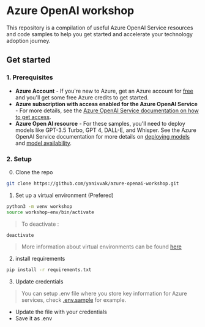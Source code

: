 # Azure OpenAI workshop
This repository is a compilation of useful Azure OpenAI Service resources and code samples to help you get started and accelerate your technology adoption journey.

## Get started
### 1. Prerequisites

- **Azure Account** - If you're new to Azure, get an Azure account for [free](https://aka.ms/free) and you'll get some free Azure credits to get started.
- **Azure subscription with access enabled for the Azure OpenAI Service** - For more details, see the [Azure OpenAI Service documentation on how to get access](https://learn.microsoft.com/azure/ai-services/openai/overview#how-do-i-get-access-to-azure-openai). 
- **Azure Open AI resource** - For these samples, you'll need to deploy models like GPT-3.5 Turbo, GPT 4, DALL-E, and Whisper. See the Azure OpenAI Service documentation for more details on [deploying models](https://learn.microsoft.com/azure/ai-services/openai/how-to/create-resource?pivots=web-portal) and [model availability](https://learn.microsoft.com/azure/ai-services/openai/concepts/models).

### 2. Setup
0. Clone the repo
```bash
git clone https://github.com/yanivvak/azure-openai-workshop.git
```

1. Set up a virtual environment (Prefered)
```bash
python3 -m venv workshop
source workshop-env/bin/activate
```
> To deactivate :
```bash
deactivate
```
> More information about virtual environments can be found [here](https://docs.python.org/3/tutorial/venv.html)

2. install requirements
```bash
pip install -r requirements.txt
```
3. Update credentials

> You can setup .env file where you store key information for Azure services, check [.env.sample](./.env.sample) for example.
   - Update the file with your credentials
   - Save it as .env
